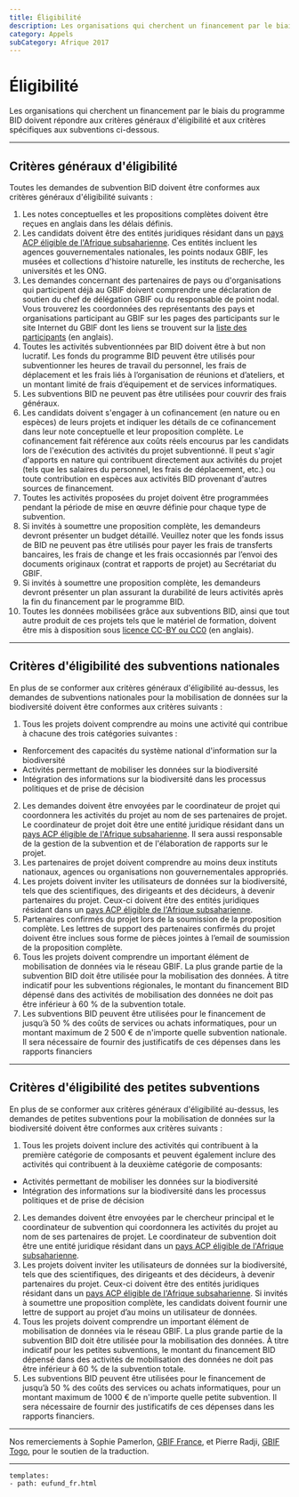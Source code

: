 ```yaml
---
title: Éligibilité
description: Les organisations qui cherchent un financement par le biais du programme BID doivent satisfaire aux éligibilités générales et spécifiques à l'admissibilité à la subvention.
category: Appels
subCategory: Afrique 2017
---
```

# Éligibilité

Les organisations qui cherchent un financement par le biais du programme BID doivent répondre aux critères généraux d'éligibilité et aux critères spécifiques aux subventions ci-dessous. 

<!-- toc -->
<!-- tocstop -->

-----------------------

## Critères généraux d'éligibilité

Toutes les demandes de subvention BID doivent être conformes aux critères généraux d'éligibilité suivants :

1. Les notes conceptuelles et les propositions complètes doivent être reçues en anglais dans les délais définis.
2. Les candidats doivent être des entités juridiques résidant dans un [pays ACP éligible de l'Afrique subsaharienne](../eligible-countries). Ces entités incluent les agences gouvernementales nationales, les points nodaux GBIF, les musées et collections d'histoire naturelle, les instituts de recherche, les universités et les ONG.
3. Les demandes concernant des partenaires de pays ou d'organisations qui participent déjà au GBIF doivent comprendre une déclaration de soutien du chef de délégation GBIF ou du responsable de point nodal. Vous trouverez les coordonnées des représentants des pays et organisations participant au GBIF sur les pages des participants sur le site Internet du GBIF dont les liens se trouvent sur la [liste des participants](http://www.gbif.org/participation/participant-list) (en anglais).
4. Toutes les activités subventionnées par BID doivent être à but non lucratif. Les fonds du programme BID peuvent être utilisés pour subventionner les heures de travail du personnel, les frais de déplacement et les frais liés à l’organisation de réunions et d’ateliers, et un montant limité de frais d’équipement et de services informatiques.
5. Les subventions BID ne peuvent pas être utilisées pour couvrir des frais généraux.
6. Les candidats doivent s'engager à un cofinancement (en nature ou en espèces) de leurs projets et indiquer les détails de ce cofinancement dans leur note conceptuelle et leur proposition complète. Le cofinancement fait référence aux coûts réels encourus par les candidats lors de l'exécution des activités du projet subventionné. Il peut s'agir d'apports en nature qui contribuent directement aux activités du projet (tels que les salaires du personnel, les frais de déplacement, etc.) ou toute contribution en espèces aux activités BID provenant d'autres sources de financement.
7. Toutes les activités proposées du projet doivent être programmées pendant la période de mise en œuvre définie pour chaque type de subvention.
8. Si invités à soumettre une proposition complète, les demandeurs devront présenter un budget détaillé. Veuillez noter que les fonds issus de BID ne peuvent pas être utilisés pour payer les frais de transferts bancaires, les frais de change et les frais occasionnés par l’envoi des documents originaux (contrat et rapports de projet) au Secrétariat du GBIF.
9.	Si invités à soumettre une proposition complète, les demandeurs devront présenter un plan assurant la durabilité de leurs activités après la fin du financement par le programme BID.
10. Toutes les données mobilisées grâce aux subventions BID, ainsi que tout autre produit de ces projets tels que le matériel de formation, doivent être mis à disposition sous [licence CC-BY ou CC0](http://www.gbif.org/newsroom/news/data-licensing-and-endorsement) (en anglais).

-----------------------

## Critères d'éligibilité des subventions nationales

En plus de se conformer aux critères généraux d'éligibilité au-dessus, les demandes de subventions nationales pour la mobilisation de données sur la biodiversité doivent être conformes aux critères suivants :
1. Tous les projets doivent comprendre au moins une activité qui contribue à chacune des trois catégories suivantes :
+ Renforcement des capacités du système national d'information sur la biodiversité
+ Activités permettant de mobiliser les données sur la biodiversité
+ Intégration des informations sur la biodiversité dans les processus politiques et de prise de décision
2. Les demandes doivent être envoyées par le coordinateur de projet qui coordonnera les activités du projet au nom de ses partenaires de projet. Le coordinateur de projet doit être une entité juridique résidant dans un [pays ACP éligible de l'Afrique subsaharienne](../eligible-countries). Il sera aussi responsable de la gestion de la subvention et de l'élaboration de rapports sur le projet.
3. Les partenaires de projet doivent comprendre au moins deux instituts nationaux, agences ou organisations non gouvernementales appropriés.
4. Les projets doivent inviter les utilisateurs de données sur la biodiversité, tels que des scientifiques, des dirigeants et des décideurs, à devenir partenaires du projet. Ceux-ci doivent être des entités juridiques résidant dans un [pays ACP éligible de l'Afrique subsaharienne](../eligible-countries).
5. Partenaires confirmés du projet lors de la soumission de la proposition complète. Les lettres de support des partenaires confirmés du projet doivent être inclues sous forme de pièces jointes à l’email de soumission de la proposition complète.
6. Tous les projets doivent comprendre un important élément de mobilisation de données via le réseau GBIF. La plus grande partie de la subvention BID doit être utilisée pour la mobilisation des données. À titre indicatif pour les subventions régionales, le montant du financement BID dépensé dans des activités de mobilisation des données ne doit pas être inférieur à 60 % de la subvention totale.
7. Les subventions BID peuvent être utilisées pour le financement de jusqu’à 50 % des coûts de services ou achats informatiques, pour un montant maximum de 2 500 € de n'importe quelle subvention nationale. Il sera nécessaire de fournir des justificatifs de ces dépenses dans les rapports financiers

-----------------------

## Critères d'éligibilité des petites subventions

En plus de se conformer aux critères généraux d'éligibilité au-dessus, les demandes de petites subventions pour la mobilisation de données sur la biodiversité doivent être conformes aux critères suivants :
1. Tous les projets doivent inclure des activités qui contribuent à la première catégorie de composants et peuvent également inclure des activités qui contribuent à la deuxième catégorie de composants:
+ Activités permettant de mobiliser les données sur la biodiversité
+ Intégration des informations sur la biodiversité dans les processus politiques et de prise de décision
2. Les demandes doivent être envoyées par le chercheur principal et le coordinateur de subvention qui coordonnera les activités du projet au nom de ses partenaires de projet. Le coordinateur de subvention doit être une entité juridique résidant dans un [pays ACP éligible de l'Afrique subsaharienne](../eligible-countries).
3. Les projets doivent inviter les utilisateurs de données sur la biodiversité, tels que des scientifiques, des dirigeants et des décideurs, à devenir partenaires du projet. Ceux-ci doivent être des entités juridiques résidant dans un [pays ACP éligible de l'Afrique subsaharienne](../eligible-countries). Si invités à soumettre une proposition complète, les candidats doivent fournir une lettre de support au projet d’au moins un utilisateur de données.
4. Tous les projets doivent comprendre un important élément de mobilisation de données via le réseau GBIF. La plus grande partie de la subvention BID doit être utilisée pour la mobilisation des données. À titre indicatif pour les petites subventions, le montant du financement BID dépensé dans des activités de mobilisation des données ne doit pas être inférieur à 60 % de la subvention totale.
5. Les subventions BID peuvent être utilisées pour le financement de jusqu’à 50 % des coûts des services ou achats informatiques, pour un montant maximum de 1000 € de n'importe quelle petite subvention. Il sera nécessaire de fournir des justificatifs de ces dépenses dans les rapports financiers.

-----------------

Nos remerciements à Sophie Pamerlon, [GBIF France](http://www.gbif.fr), et Pierre Radji, [GBIF Togo](http://www.gbif.org/country/TG/participation), pour le soutien de la traduction.

---------
```styledYaml
templates:
- path: eufund_fr.html
```
